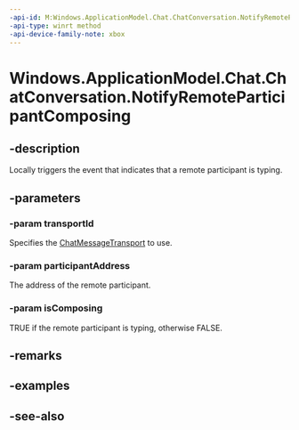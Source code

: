 ```yaml
---
-api-id: M:Windows.ApplicationModel.Chat.ChatConversation.NotifyRemoteParticipantComposing(System.String,System.String,System.Boolean)
-api-type: winrt method
-api-device-family-note: xbox
---
```


<!-- Method syntax
public void NotifyRemoteParticipantComposing(System.String transportId, System.String participantAddress, System.Boolean isComposing)
-->

# Windows.ApplicationModel.Chat.ChatConversation.NotifyRemoteParticipantComposing

## -description
Locally triggers the event that indicates that a remote participant is typing.

## -parameters
### -param transportId
Specifies the [ChatMessageTransport](chatmessagetransport.md) to use.

### -param participantAddress
The address of the remote participant.

### -param isComposing
TRUE if the remote participant is typing, otherwise FALSE.

## -remarks

## -examples

## -see-also
